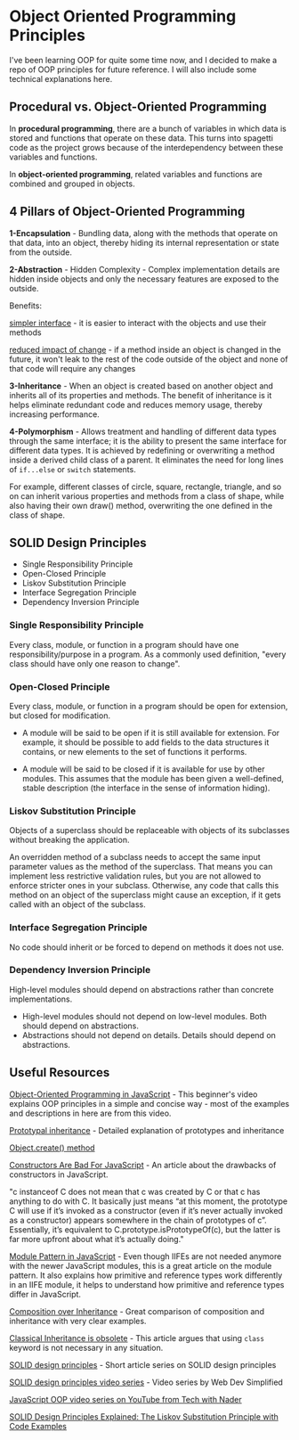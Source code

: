 # Object Oriented Programming Principles

I've been learning OOP for quite some time now, and I decided to make a repo of OOP principles for future reference. I will also include some technical explanations here.

## Procedural vs. Object-Oriented Programming

In **procedural programming**, there are a bunch of variables in which data is stored and functions that operate on these data. This turns into spagetti code as the project grows because of the interdependency between these variables and functions.

In **object-oriented programming**, related variables and functions are combined and grouped in objects.

## 4 Pillars of Object-Oriented Programming

**1-Encapsulation** - Bundling data, along with the methods that operate on that data, into an object, thereby hiding its internal representation or state from the outside.

**2-Abstraction** - Hidden Complexity - Complex implementation details are hidden inside objects and only the necessary features are exposed to the outside.

Benefits: 

<ins>simpler interface</ins> - it is easier to interact with the objects and use their methods

<ins>reduced impact of change</ins> - if a method inside an object is changed in the future, it won't leak to the rest of the code outside of the object and none of that code will require any changes

**3-Inheritance** - When an object is created based on another object and inherits all of its properties and methods. The benefit of inheritance is it helps eliminate redundant code and reduces memory usage, thereby increasing performance.

**4-Polymorphism** - Allows treatment and handling of different data types through the same interface; it is the ability to present the same interface for different data types. It is achieved by redefining or overwriting a method inside a derived child class of a parent. It eliminates the need for long lines of `if...else` or `switch` statements.

For example, different classes of circle, square, rectangle, triangle, and so on can inherit various properties and methods from a class of shape, while also having their own draw() method, overwriting the one defined in the class of shape.

## SOLID Design Principles

- Single Responsibility Principle
- Open-Closed Principle
- Liskov Substitution Principle
- Interface Segregation Principle
- Dependency Inversion Principle

### Single Responsibility Principle

Every class, module, or function in a program should have one responsibility/purpose in a program. As a commonly used definition, "every class should have only one reason to change".

### Open-Closed Principle

Every class, module, or function in a program should be open for extension, but closed for modification.

- A module will be said to be open if it is still available for extension. For example, it should be possible to add fields to the data structures it contains, or new elements to the set of functions it performs.

- A module will be said to be closed if it is available for use by other modules. This assumes that the module has been given a well-defined, stable description (the interface in the sense of information hiding).

### Liskov Substitution Principle

Objects of a superclass should be replaceable with objects of its subclasses without breaking the application.

An overridden method of a subclass needs to accept the same input parameter values as the method of the superclass. That means you can implement less restrictive validation rules, but you are not allowed to enforce stricter ones in your subclass. Otherwise, any code that calls this method on an object of the superclass might cause an exception, if it gets called with an object of the subclass.

### Interface Segregation Principle

No code should inherit or be forced to depend on methods it does not use.

### Dependency Inversion Principle

High-level modules should depend on abstractions rather than concrete implementations. 

- High-level modules should not depend on low-level modules. Both should depend on abstractions.
- Abstractions should not depend on details. Details should depend on abstractions.


## Useful Resources
[Object-Oriented Programming in JavaScript](https://www.youtube.com/watch?v=PFmuCDHHpwk&t=1073s) - This beginner's video explains OOP principles in a simple and concise way - most of the examples and descriptions in here are from this video.

[Prototypal inheritance](https://javascript.info/prototype-inheritance) - Detailed explanation of prototypes and inheritance

[Object.create() method](https://www.youtube.com/watch?v=MACDGu96wrA)

[Constructors Are Bad For JavaScript](https://tsherif.wordpress.com/2013/08/04/constructors-are-bad-for-javascript/) - An article about the drawbacks of constructors in JavaScript.

"c instanceof C does not mean that c was created by C or that c has anything to do with C. It basically just means “at this moment, the prototype C will use if it’s invoked as a constructor (even if it’s never actually invoked as a constructor) appears somewhere in the chain of prototypes of c”. Essentially, it’s equivalent to C.prototype.isPrototypeOf(c), but the latter is far more upfront about what it’s actually doing."

[Module Pattern in JavaScript](https://dev.to/tomekbuszewski/module-pattern-in-javascript-56jm) - Even though IIFEs are not needed anymore with the newer JavaScript modules, this is a great article on the module pattern. It also explains how primitive and reference types work differently in an IIFE module, it helps to understand how primitive and reference types differ in JavaScript.

[Composition over Inheritance](https://www.youtube.com/watch?v=wfMtDGfHWpA) - Great comparison of composition and inheritance with very clear examples.

[Classical Inheritance is obsolete](https://medium.com/javascript-scene/3-different-kinds-of-prototypal-inheritance-es6-edition-32d777fa16c9) - This article argues that using `class` keyword is not necessary in any situation.

[SOLID design principles](https://duncan-mcardle.medium.com/solid-principle-1-single-responsibility-javascript-5d9ce2c6f4a5) - Short article series on SOLID design principles

[SOLID design principles video series](https://www.youtube.com/playlist?list=PLZlA0Gpn_vH9kocFX7R7BAe_CvvOCO_p9) - Video series by Web Dev Simplified

[JavaScript OOP video series on YouTube from Tech with Nader](https://www.youtube.com/playlist?list=PLovN13bqAx7DVYEicMjXyCmmGa_bueVt9)

[SOLID Design Principles Explained: The Liskov Substitution Principle with Code Examples](https://stackify.com/solid-design-liskov-substitution-principle/#:~:text=The%20Liskov%20Substitution%20Principle%20in,the%20objects%20of%20your%20superclass.)